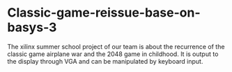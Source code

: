 # Classic-game-reissue-base-on-basys-3
The xilinx summer school project of our team is about the recurrence of the classic game airplane war and the 2048 game in childhood. It is output to the display through VGA and can be manipulated by keyboard input.
